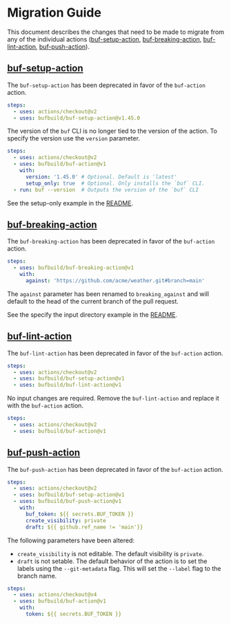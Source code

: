 # Migration Guide

This document describes the changes that need to be made to migrate from any of the 
individual actions ([buf-setup-action][buf-setup], [buf-breaking-action][buf-breaking], [buf-lint-action][buf-lint], [buf-push-action][buf-push]).

## [buf-setup-action][buf-setup]

The `buf-setup-action` has been deprecated in favor of the `buf-action` action. 

```yaml
steps:
  - uses: actions/checkout@v2
  - uses: bufbuild/buf-setup-action@v1.45.0
```

The version of the `buf` CLI is no longer tied to the version of the action. 
To specify the version use the `version` parameter.

```yaml
steps:
  - uses: actions/checkout@v2
  - uses: bufbuild/buf-action@v1
    with:
      version: '1.45.0' # Optional. Default is 'latest'
      setup_only: true  # Optional. Only installs the `buf` CLI.
  - run: buf --version  # Outputs the version of the `buf` CLI
```

See the setup-only example in the [README](./README.md#setup-only).

## [buf-breaking-action][buf-breaking]

The `buf-breaking-action` has been deprecated in favor of the `buf-action` action.

```yaml
steps:
  - uses: bufbuild/buf-breaking-action@v1
    with:
      against: 'https://github.com/acme/weather.git#branch=main'
```

The `against` parameter has been renamed to `breaking_against` and will default
to the head of the current branch of the pull request.

See the specify the input directory example in the [README](./README.md#specify-the-input-directory).

## [buf-lint-action][buf-lint]

The `buf-lint-action` has been deprecated in favor of the `buf-action` action.

```yaml
steps:
  - uses: actions/checkout@v2
  - uses: bufbuild/buf-setup-action@v1
  - uses: bufbuild/buf-lint-action@v1
```

No input changes are required. Remove the `buf-lint-action` and replace it with the `buf-action` action.

```yaml
steps:
  - uses: actions/checkout@v2
  - uses: bufbuild/buf-action@v1
```

## [buf-push-action][buf-push]

The `buf-push-action` has been deprecated in favor of the `buf-action` action.

```yaml
steps:
  - uses: actions/checkout@v2
  - uses: bufbuild/buf-setup-action@v1
  - uses: bufbuild/buf-push-action@v1
    with:
      buf_token: ${{ secrets.BUF_TOKEN }}
      create_visibility: private
      draft: ${{ github.ref_name != 'main'}}
```

The following parameters have been altered:
  - `create_visibility` is not editable. The default visibility is `private`.
  - `draft` is not setable. The default behavior of the action is to set the
    labels using the `--git-metadata` flag. This will set the `--label` flag to
    the branch name.


```yaml
steps:
  - uses: actions/checkout@v4
  - uses: bufbuild/buf-action@v1
    with:
      token: ${{ secrets.BUF_TOKEN }}
```


[buf]: https://buf.build
[buf-setup]: https://github.com/marketplace/actions/buf-setup
[buf-breaking]: https://github.com/marketplace/actions/buf-breaking
[buf-cli]: https://github.com/bufbuild/buf
[buf-lint]: https://github.com/marketplace/actions/buf-lint
[buf-push]: https://github.com/marketplace/actions/buf-push
